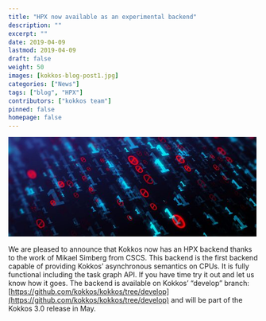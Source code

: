 ```yaml
---
title: "HPX now available as an experimental backend"
description: ""
excerpt: ""
date: 2019-04-09
lastmod: 2019-04-09
draft: false
weight: 50
images: [kokkos-blog-post1.jpg]
categories: ["News"]
tags: ["blog", "HPX"]
contributors: ["kokkos team"]
pinned: false
homepage: false
---
```


![kokkos-blog-post1](kokkos-blog-post1.jpg)

We are pleased to announce that Kokkos now has an HPX backend thanks to the work of Mikael Simberg from CSCS. This backend is the first backend capable of providing Kokkos’ asynchronous semantics on CPUs. It is fully functional including the task graph API. If you have time try it out and let us know how it goes. The backend is available on Kokkos’ “develop” branch: [https://github.com/kokkos/kokkos/tree/develop](https://github.com/kokkos/kokkos/tree/develop) and will be part of the Kokkos 3.0 release in May.